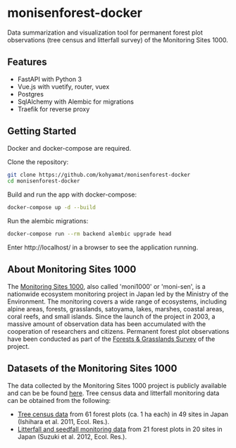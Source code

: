 # monisenforest-docker

Data summarization and visualization tool for permanent forest plot observations (tree census and litterfall survey) of the Monitoring Sites 1000.

## Features

- FastAPI with Python 3
- Vue.js with vuetify, router, vuex
- Postgres
- SqlAlchemy with Alembic for migrations
- Traefik for reverse proxy

## Getting Started

Docker and docker-compose are required.

Clone the repository:

```bash
git clone https://github.com/kohyamat/monisenforest-docker
cd monisenforest-docker
```

Build and run the app with docker-compose:

```bash
docker-compose up -d --build
```

Run the alembic migrations:

```bash
docker-compose run --rm backend alembic upgrade head
```

Enter http://localhost/ in a browser to see the application running.

## About Monitoring Sites 1000

The [Monitoring Sites 1000](http://www.biodic.go.jp/moni1000/), also called 'moni1000' or 'moni-sen', is a nationwide ecosystem monitoring project in Japan led by the Ministry of the Environment. The monitoring covers a wide range of ecosystems, including alpine areas, forests, grasslands, satoyama, lakes, marshes, coastal areas, coral reefs, and small islands. Since the launch of the project in 2003, a massive amount of observation data has been accumulated with the cooperation of researchers and citizens. Permanent forest plot observations have been conducted as part of the [Forests & Grasslands Survey](http://moni1000-forest.jwrc.or.jp/) of the project.

## Datasets of the Monitoring Sites 1000

The data collected by the Monitoring Sites 1000 project is publicly available and can be be found [here](http://www.biodic.go.jp/moni1000/findings/data/). Tree census data and litterfall monitoring data can be obtained from the following:

- [Tree census data](http://www.biodic.go.jp/moni1000/findings/data/index_file.html) from 61 forest plots (ca. 1 ha each) in 49 sites in Japan (Ishihara et al. 2011, Ecol. Res.).
- [Litterfall and seedfall monitoring data](http://www.biodic.go.jp/moni1000/findings/data/index_file_LitterSeed.html) from 21 forest plots in 20 sites in Japan (Suzuki et al. 2012, Ecol. Res.).
